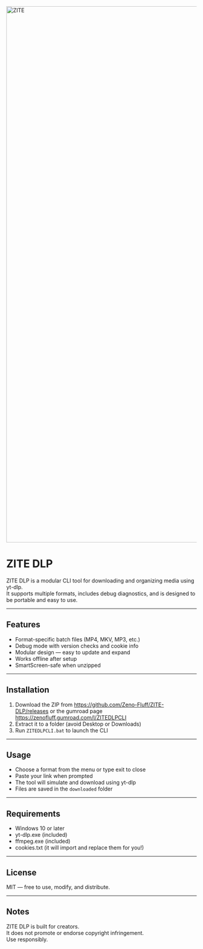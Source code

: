 <img width="1000" height="1414" alt="ZITE" src="https://github.com/user-attachments/assets/2acf3c08-d9f3-42c6-9302-fd7eb62dc2e5" />

# ZITE DLP

ZITE DLP is a modular CLI tool for downloading and organizing media using yt-dlp.  
It supports multiple formats, includes debug diagnostics, and is designed to be portable and easy to use.

---

## Features

- Format-specific batch files (MP4, MKV, MP3, etc.)
- Debug mode with version checks and cookie info
- Modular design — easy to update and expand
- Works offline after setup
- SmartScreen-safe when unzipped

---

## Installation

1. Download the ZIP from https://github.com/Zeno-Fluff/ZITE-DLP/releases or the gumroad page https://zenofluff.gumroad.com/l/ZITEDLPCLI
2. Extract it to a folder (avoid Desktop or Downloads)
3. Run `ZITEDLPCLI.bat` to launch the CLI

---

## Usage
- Choose a format from the menu or type exit to close
- Paste your link when prompted
- The tool will simulate and download using yt-dlp
- Files are saved in the `downloaded` folder

---

## Requirements

- Windows 10 or later
- yt-dlp.exe (included)
- ffmpeg.exe (included)
- cookies.txt (it will import and replace them for you!)

---

## License

MIT — free to use, modify, and distribute.

---

## Notes

ZITE DLP is built for creators.  
It does not promote or endorse copyright infringement.  
Use responsibly.
